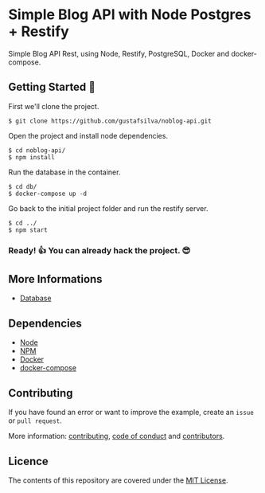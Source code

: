 # Simple Blog API with Node Postgres + Restify
Simple Blog API Rest, using Node, Restify, PostgreSQL, Docker and docker-compose.

## Getting Started :rocket:
First we'll clone the project.
```shell
$ git clone https://github.com/gustafsilva/noblog-api.git
```

Open the project and install node dependencies.
```shell
$ cd noblog-api/
$ npm install
```

Run the database in the container.
```shell
$ cd db/
$ docker-compose up -d
```

Go back to the initial project folder and run the restify server.
```shell
$ cd ../
$ npm start
```

### Ready! :+1: You can already hack the project. :sunglasses:

## More Informations
* [Database](./docs/database/DATABASE.md)

## Dependencies
* [Node](https://nodejs.org/)
* [NPM](https://www.npmjs.com/)
* [Docker](https://www.docker.com/)
* [docker-compose](https://docs.docker.com/compose/)

## Contributing
If you have found an error or want to improve the example, create an `issue` or `pull request`.

More information: [contributing](.github/CONTRIBUTING.md), [code of conduct](.github/CODE_OF_CONDUCT.md) and [contributors](.github/CONTRIBUTORS.md).


## Licence
The contents of this repository are covered under the [MIT License](https://github.com/gustafsilva/noblog-api/blob/master/LICENSE).